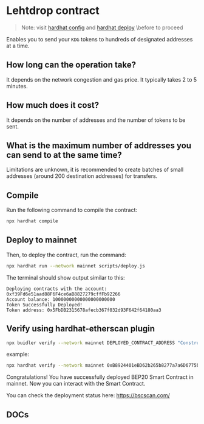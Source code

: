 # Lehtdrop contract

> Note: visit [hardhat config](https://hardhat.org/hardhat-runner/docs/config) and [hardhat deploy](https://hardhat.org/tutorial/deploying-to-a-live-network) \before to proceed 

Enables you to send your `KDG` tokens to hundreds of designated addresses at a time.

## How long can the operation take?
It depends on the network congestion and gas price. It typically takes 2 to 5 minutes.

## How much does it cost?
It depends on the number of addresses and the number of tokens to be sent.

## What is the maximum number of addresses you can send to at the same time?
Limitations are unknown, it is recommended to create batches of small addresses (around 200 destination addresses) for transfers.

## Compile

Run the following command to compile the contract:
```bash
npx hardhat compile
```

## Deploy to mainnet

Then, to deploy the contract, run the command:
```bash
npx hardhat run --network mainnet scripts/deploy.js
```

The terminal should show output similar to this:

```bach
Deploying contracts with the account: 0xf39Fd6e51aad88F6F4ce6aB8827279cffFb92266
Account balance: 10000000000000000000000
Token Successfully Deployed!
Token address: 0x5FbDB2315678afecb367f032d93F642f64180aa3
```

## Verify using hardhat-etherscan plugin

```bash
npx buidler verify --network mainnet DEPLOYED_CONTRACT_ADDRESS "Constructor argument 1"
```

example:

```bash
npx hardhat verify --network mainnet 0xB8924401eBD62b265b8277a7a6D6775b6DcF17FB
```

Congratulations! You have successfully deployed BEP20 Smart Contract in mainnet. Now you can interact with the Smart Contract.

You can check the deployment status here: <https://bscscan.com/>

## DOCs
